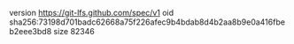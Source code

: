 version https://git-lfs.github.com/spec/v1
oid sha256:73198d701badc62668a75f226afec9b4bdab8d4b2aa8b9e0a416fbeb2eee3bd8
size 82346
